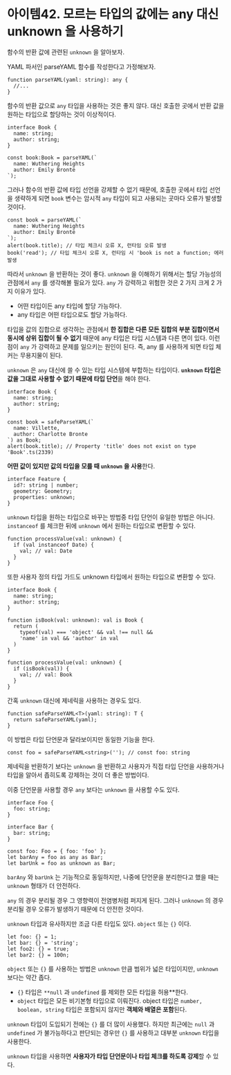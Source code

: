 # 아이템42. 모르는 타입의 값에는 any 대신 unknown 을 사용하기

함수의 반환 값에 관련된 `unknown` 을 알아보자.

YAML 파서인 parseYAML 함수를 작성한다고 가정해보자.

```tsx
function parseYAML(yaml: string): any {
  //...
}
```

함수의 반환 값으로 `any` 타입을 사용하는 것은 좋지 않다. 대신 호출한 곳에서 반환 값을 원하는 타입으로 할당하는 것이 이상적이다.

```tsx
interface Book {
  name: string;
  author: string;
}

const book:Book = parseYAML(`
  name: Wuthering Heights
  author: Emily Brontë
`);
```

그러나 함수의 반환 값에 타입 선언을 강제할 수 없기 때문에, 호출한 곳에서 타입 선언을 생략하게 되면 `book` 변수는 암시적 `any` 타입이 되고 사용되는 곳마다 오류가 발생할 것이다.

```tsx
const book = parseYAML(`
  name: Wuthering Heights
  author: Emily Brontë
`);
alert(book.title); // 타입 체크시 오류 X, 런타임 오류 발생
book('read'); // 타입 체크시 오류 X, 런타임 시 'book is not a function; 에러 발생
```

따라서 `unknown` 을 반환하는 것이 좋다. `unknown` 을 이해하기 위해서는 할당 가능성의 관점에서 `any` 를 생각해볼 필요가 있다. `any` 가 강력하고 위험한 것은 2 가지 크게 2 가지 이유가 있다.

- 어떤 타입이든 any 타입에 할당 가능하다.
- any 타입은 어떤 타입으로도 할당 가능하다.

타입을 값의 집합으로 생각하는 관점에서 **한 집합은 다른 모든 집합의 부분 집합이면서 동시에 상위 집합이 될 수 없기** 때문에 any 타입은 타입 시스템과 다른 면이 있다. 이런 점이 `any` 가 강력하고 문제를 일으키는 원인이 된다. 즉, any 를 사용하게 되면 타입 체커는 무용지물이 된다.

`unknown` 은 `any` 대신에 쓸 수 있는 타입 시스템에 부합하는 타입이다. **`unknown` 타입은 값을 그대로 사용할 수 없기 때문에 타입 단언**을 해야 한다.

```tsx
interface Book {
  name: string;
  author: string;
}

const book = safeParseYAML(`
  name: Villette,
  author: Charlotte Bronte
`) as Book;
alert(book.title); // Property 'title' does not exist on type 'Book'.ts(2339)
```

**어떤 값이 있지만 값의 타입을 모를 때 `unknown` 을 사용**한다.

```tsx
interface Feature {
  id?: string | number;
  geometry: Geometry;
  properties: unknown;
}
```

`unknown` 타입을 원하는 타입으로 바꾸는 방법중 타입 단언이 유일한 방법은 아니다. `instanceof` 를 체크한 뒤에 `unknown` 에서 원하는 타입으로 변환할 수 있다.

```tsx
function processValue(val: unknown) {
  if (val instanceof Date) {
    val; // val: Date
  }
}
```

또한 사용자 정의 타입 가드도 unknown 타입에서 원하는 타입으로 변환할 수 있다.

```tsx
interface Book {
  name: string;
  author: string;
}

function isBook(val: unknown): val is Book {
  return (
    typeof(val) === 'object' && val !== null && 
    'name' in val && 'author' in val
  )
}

function processValue(val: unknown) {
  if (isBook(val)) {
    val; // val: Book
  }
}
```

간혹 `unknown` 대신에 제네릭을 사용하는 경우도 있다.

```tsx
function safeParseYAML<T>(yaml: string): T {
  return safeParseYAML(yaml);
}
```

이 방법은 타입 단언문과 달라보이지만 동일한 기능을 한다.

```tsx
const foo = safeParseYAML<string>(''); // const foo: string
```

제네릭을 반환하기 보다는 `unknown` 을 반환하고 사용자가 직접 타입 단언을 사용하거나 타입을 알아서 좁히도록 강제하는 것이 더 좋은 방법이다.

이중 단언문을 사용할 경우 `any` 보다는 `unknown` 을 사용할 수도 있다.

```tsx
interface Foo {
  foo: string;
}

interface Bar {
  bar: string;
}

const foo: Foo = { foo: 'foo' };
let barAny = foo as any as Bar;
let barUnk = foo as unknown as Bar;
```

`barAny` 와 `barUnk` 는 기능적으로 동일하지만, 나중에 단언문을 분리한다고 했을 때는 `unknown` 형태가 더 안전하다.

`any` 의 경우 분리될 경우 그 영향력이 전염병처럼 퍼지게 된다. 그러나 `unknown` 의 경우 분리될 경우 오류가 발생하기 때문에 더 안전한 것이다.

`unknown` 타입과 유사하지만 조금 다른 타입도 있다. `object` 또는 `{}` 이다.

```tsx
let foo: {} = 1;
let bar: {} = 'string';
let foo2: {} = true;
let bar2: {} = 100n;
```

`object` 또는 `{}` 를 사용하는 방법은 `unknown` 만큼 범위가 넓은 타입이지만, `unknown` 보다는 약간 좁다.

- `{}` 타입은 `**null` 과 `undefined` 를 제외한 모든 타입을 허용**한다.
- `object` 타입은 모든 비기본형 타입으로 이뤄진다. object 타입은 `number, boolean, string` 타입은 포함되지 않지만 **객체와 배열은 포함**된다.

`unknown` 타입이 도입되기 전에는 `{}` 를 더 많이 사용했다. 하지만 최근에는 `null` 과 `undefined` 가 불가능하다고 판단되는 경우만 `{}` 를 사용하고 대부분 `unknown` 타입을 사용한다.

`unknown` 타입을 사용하면 **사용자가 타입 단언문이나 타입 체크를 하도록 강제**할 수 있다.
